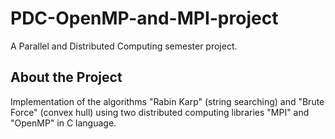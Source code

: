 # PDC-OpenMP-and-MPI-project
A Parallel and Distributed Computing semester project.

## About the Project
Implementation of the algorithms "Rabin Karp" (string searching) and "Brute Force" (convex hull) using two distributed computing libraries "MPI" and "OpenMP" in C language.
